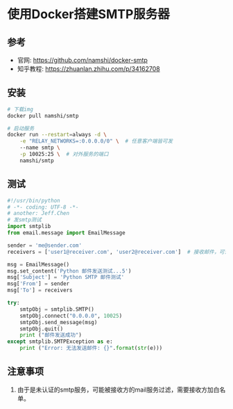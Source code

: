 # 使用Docker搭建SMTP服务器

## 参考

* 官网: <https://github.com/namshi/docker-smtp>
* 知乎教程: <https://zhuanlan.zhihu.com/p/34162708>

## 安装

```bash
# 下载img
docker pull namshi/smtp

# 启动服务
docker run --restart=always -d \
    -e "RELAY_NETWORKS=:0.0.0.0/0" \  # 任意客户端皆可发
    --name smtp \
    -p 10025:25 \  # 对外服务的端口
    namshi/smtp
```

## 测试

```python
#!/usr/bin/python
# -*- coding: UTF-8 -*-
# another: Jeff.Chen
# 发smtp测试
import smtplib
from email.message import EmailMessage

sender = 'me@sender.com'
receivers = ['user1@receiver.com', 'user2@receiver.com']  # 接收邮件，可设置为你的QQ邮箱或者其他邮箱

msg = EmailMessage()
msg.set_content('Python 邮件发送测试...5')
msg['Subject'] = 'Python SMTP 邮件测试'
msg['From'] = sender
msg['To'] = receivers

try:
    smtpObj = smtplib.SMTP()
    smtpObj.connect("0.0.0.0", 10025)
    smtpObj.send_message(msg)
    smtpObj.quit()
    print ("邮件发送成功")
except smtplib.SMTPException as e:
    print ("Error: 无法发送邮件: {}".format(str(e)))
```

## 注意事项

1. 由于是未认证的smtp服务，可能被接收方的mail服务过滤，需要接收方加白名单。
